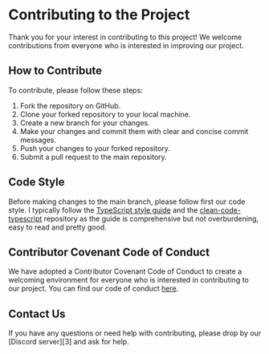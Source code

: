 # Contributing to the Project

Thank you for your interest in contributing to this project! We welcome contributions from everyone who is interested in improving our project.

## How to Contribute

To contribute, please follow these steps:

1. Fork the repository on GitHub.
2. Clone your forked repository to your local machine.
3. Create a new branch for your changes.
4. Make your changes and commit them with clear and concise commit messages.
5. Push your changes to your forked repository.
6. Submit a pull request to the main repository.

## Code Style

Before making changes to the main branch, please follow first our code style. I typically follow the [TypeScript style guide](https://ts.dev/style/) and the [clean-code-typescript](https://github.com/labs42io/clean-code-typescript) repository as the guide is comprehensive but not overburdening, easy to read and pretty good.

## Contributor Covenant Code of Conduct

We have adopted a Contributor Covenant Code of Conduct to create a welcoming environment for everyone who is interested in contributing to our project. You can find our code of conduct [here][2].

## Contact Us

If you have any questions or need help with contributing, please drop by our [Discord server][3] and ask for help.

[1]: <https://github.com/pendoescode/.github/blob/main/CODE_OF_CONDUCT.md>
[2]: <https://discord.gg/He4UVdHmj5>
